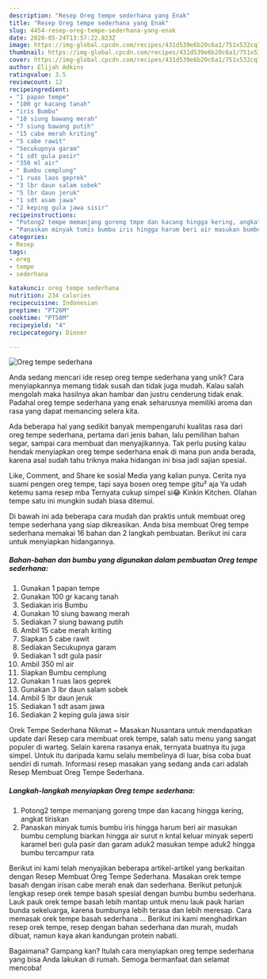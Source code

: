 ```yaml
---
description: "Resep Oreg tempe sederhana yang Enak"
title: "Resep Oreg tempe sederhana yang Enak"
slug: 4454-resep-oreg-tempe-sederhana-yang-enak
date: 2020-05-24T13:57:22.823Z
image: https://img-global.cpcdn.com/recipes/431d539e6b20c6a1/751x532cq70/oreg-tempe-sederhana-foto-resep-utama.jpg
thumbnail: https://img-global.cpcdn.com/recipes/431d539e6b20c6a1/751x532cq70/oreg-tempe-sederhana-foto-resep-utama.jpg
cover: https://img-global.cpcdn.com/recipes/431d539e6b20c6a1/751x532cq70/oreg-tempe-sederhana-foto-resep-utama.jpg
author: Elijah Adkins
ratingvalue: 3.5
reviewcount: 12
recipeingredient:
- "1 papan tempe"
- "100 gr kacang tanah"
- "iris Bumbu"
- "10 siung bawang merah"
- "7 siung bawang putih"
- "15 cabe merah kriting"
- "5 cabe rawit"
- "Secukupnya garam"
- "1 sdt gula pasir"
- "350 ml air"
- " Bumbu cemplung"
- "1 ruas laos geprek"
- "3 lbr daun salam sobek"
- "5 lbr daun jeruk"
- "1 sdt asam jawa"
- "2 keping gula jawa sisir"
recipeinstructions:
- "Potong2 tempe memanjang goreng tmpe dan kacang hingga kering, angkat tiriskan"
- "Panaskan minyak tumis bumbu iris hingga harum beri air masukan bumbu cemplung biarkan hingga air surut n kntal keluar minyak seperti karamel beri gula pasir dan garam aduk2 masukan tempe aduk2 hingga bumbu tercampur rata"
categories:
- Resep
tags:
- oreg
- tempe
- sederhana

katakunci: oreg tempe sederhana 
nutrition: 234 calories
recipecuisine: Indonesian
preptime: "PT26M"
cooktime: "PT58M"
recipeyield: "4"
recipecategory: Dinner

---
```



![Oreg tempe sederhana](https://img-global.cpcdn.com/recipes/431d539e6b20c6a1/751x532cq70/oreg-tempe-sederhana-foto-resep-utama.jpg)

Anda sedang mencari ide resep oreg tempe sederhana yang unik? Cara menyiapkannya memang tidak susah dan tidak juga mudah. Kalau salah mengolah maka hasilnya akan hambar dan justru cenderung tidak enak. Padahal oreg tempe sederhana yang enak seharusnya memiliki aroma dan rasa yang dapat memancing selera kita.

Ada beberapa hal yang sedikit banyak mempengaruhi kualitas rasa dari oreg tempe sederhana, pertama dari jenis bahan, lalu pemilihan bahan segar, sampai cara membuat dan menyajikannya. Tak perlu pusing kalau hendak menyiapkan oreg tempe sederhana enak di mana pun anda berada, karena asal sudah tahu triknya maka hidangan ini bisa jadi sajian spesial.

Like, Comment, and Share ke sosial Media yang kalian punya. Cerita nya suami pengen oreg tempe, tapi saya bosen oreg tempe gitu² aja Ya udah ketemu sama resep mba Ternyata cukup simpel si😂 Kinkin Kitchen. Olahan tempe satu ini mungkin sudah biasa ditemui.


Di bawah ini ada beberapa cara mudah dan praktis untuk membuat oreg tempe sederhana yang siap dikreasikan. Anda bisa membuat Oreg tempe sederhana memakai 16 bahan dan 2 langkah pembuatan. Berikut ini cara untuk menyiapkan hidangannya.

<!--inarticleads1-->

##### Bahan-bahan dan bumbu yang digunakan dalam pembuatan Oreg tempe sederhana:

1. Gunakan 1 papan tempe
1. Gunakan 100 gr kacang tanah
1. Sediakan iris Bumbu
1. Gunakan 10 siung bawang merah
1. Sediakan 7 siung bawang putih
1. Ambil 15 cabe merah kriting
1. Siapkan 5 cabe rawit
1. Sediakan Secukupnya garam
1. Sediakan 1 sdt gula pasir
1. Ambil 350 ml air
1. Siapkan  Bumbu cemplung
1. Gunakan 1 ruas laos geprek
1. Gunakan 3 lbr daun salam sobek
1. Ambil 5 lbr daun jeruk
1. Sediakan 1 sdt asam jawa
1. Sediakan 2 keping gula jawa sisir


Orek Tempe Sederhana Nikmat ~ Masakan Nusantara untuk mendapatkan update dari Resep cara membuat orek tempe, salah satu menu yang sangat populer di warteg. Selain karena rasanya enak, ternyata buatnya itu juga simpel. Untuk itu daripada kamu selalu membelinya di luar, bisa coba buat sendiri di rumah. Informasi resep masakan yang sedang anda cari adalah Resep Membuat Oreg Tempe Sederhana. 

<!--inarticleads2-->

##### Langkah-langkah menyiapkan Oreg tempe sederhana:

1. Potong2 tempe memanjang goreng tmpe dan kacang hingga kering, angkat tiriskan
1. Panaskan minyak tumis bumbu iris hingga harum beri air masukan bumbu cemplung biarkan hingga air surut n kntal keluar minyak seperti karamel beri gula pasir dan garam aduk2 masukan tempe aduk2 hingga bumbu tercampur rata


Berikut ini kami telah menyajikan beberapa artikel-artikel yang berkaitan dengan Resep Membuat Oreg Tempe Sederhana. Masakan orek tempe basah dengan irisan cabe merah enak dan sederhana. Berikut petunjuk lengkap resep orek tempe basah spesial dengan bumbu bumbu sederhana. Lauk pauk orek tempe basah lebih mantap untuk menu lauk pauk harian bunda sekeluarga, karena bumbunya lebih terasa dan lebih meresap. Cara memasak orek tempe basah sederhana … Berikut ini kami menghadirkan resep orek tempe, resep dengan bahan sederhana dan murah, mudah dibuat, namun kaya akan kandungan protein nabati. 

Bagaimana? Gampang kan? Itulah cara menyiapkan oreg tempe sederhana yang bisa Anda lakukan di rumah. Semoga bermanfaat dan selamat mencoba!

